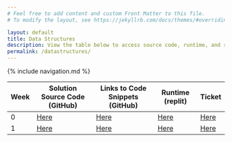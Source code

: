 ```yaml
---
# Feel free to add content and custom Front Matter to this file.
# To modify the layout, see https://jekyllrb.com/docs/themes/#overriding-theme-defaults

layout: default
title: Data Structures
description: View the table below to access source code, runtime, and review tickets for weekly tech talks
permalink: /datastructures/
---
```


{% include navigation.md %}

| Week | Solution Source Code (GitHub) | Links to Code Snippets (GitHub) | Runtime (replit) | Ticket |
| - | - | - | - | - |
| 0 |[Here](https://github.com/rpeddakama/CSA-Data-Structures/tree/master/src/Week0)| [Here](https://github.com/rpeddakama/CSA-Data-Structures/blob/master/src/Week0/Matrix.java#L33-L60)| [Here](https://replit.com/@RishiPeddakama/CSA-Data-Structures) | [Here](https://github.com/nolanplatt/AP-CSA-T3/issues/6) |
| 1 | [Here](https://github.com/rpeddakama/CSA-Data-Structures/tree/master/src/Week1) | [Here](https://github.com/rpeddakama/CSA-Data-Structures/blob/master/src/Week1/QueueAddRemove.java#L29-L50) | [Here](https://replit.com/@RishiPeddakama/CSA-Data-Structures) | [Here](https://github.com/rpeddakama/AP-CSA-T3/issues/24) |
